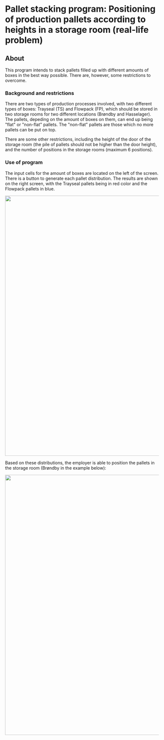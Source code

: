 # Pallet stacking program: Positioning of production pallets according to heights in a storage room (real-life problem)
<h2>About</h2>

This program intends to stack pallets filled up with different amounts of boxes in the best way possible. There are, however, some restrictions to overcome.

<h3>Background and restrictions</h3>

There are two types of production processes involved, with two different types of boxes: Trayseal (TS) and Flowpack (FP), which should be stored in two storage rooms for two different locations (Brøndby and Hasselager). The pallets, depeding on the amount of boxes on them, can end up being "flat" or "non-flat" pallets. The "non-flat" pallets are those which no more pallets can be put on top.

There are some other restrictions, including the height of the door of the storage room (the pile of pallets should not be higher than the door height), and the number of positions in the storage rooms (maximum 6 positions).

<h3>Use of program</h3>

The input cells for the amount of boxes are located on the left of the screen. There is a button to generate each pallet distribution. The results are shown on the right screen, with the Trayseal pallets being in red color and the Flowpack pallets in blue.

<img src="https://user-images.githubusercontent.com/74310745/190979427-ec9c7972-a27c-4d61-afac-3863c89a5732.png" width="850">

Based on these distributions, the employer is able to position the pallets in the storage room (Brøndby in the example below):

<img src="https://user-images.githubusercontent.com/74310745/190979560-19403227-eed9-459e-b33f-8891db99cc2a.jpg" width="850">
